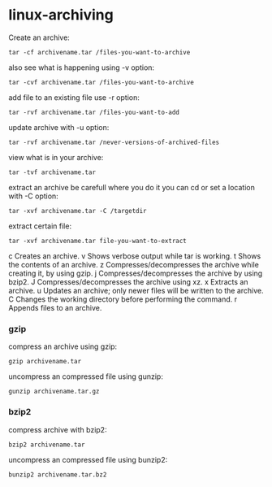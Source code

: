 # linux-archiving

Create an archive:

```
tar -cf archivename.tar /files-you-want-to-archive
```

also see what is happening using -v option:

```
tar -cvf archivename.tar /files-you-want-to-archive
```

add file to an existing file use -r option:

```
tar -rvf archivename.tar /files-you-want-to-add
```

update archive with -u option:

```
tar -rvf archivename.tar /never-versions-of-archived-files
```

view what is in your archive:

```
tar -tvf archivename.tar
```

extract an archive be carefull where you do it you can cd or set a location with -C option:

```
tar -xvf archivename.tar -C /targetdir
```

extract certain file:

```
tar -xvf archivename.tar file-you-want-to-extract
```

c Creates an archive.
v Shows verbose output while tar is working.
t Shows the contents of an archive.
z Compresses/decompresses the archive while creating it, by using gzip.
j Compresses/decompresses the archive by using bzip2.
J Compresses/decompresses the archive using xz.
x Extracts an archive.
u Updates an archive; only newer files will be written to the archive.
C Changes the working directory before performing the command.
r Appends files to an archive.


### gzip

compress an archive using gzip:

```
gzip archivename.tar
```

uncompress an compressed file using gunzip:

```
gunzip archivename.tar.gz
```

### bzip2

compress archive with bzip2:

```
bzip2 archivename.tar
```

uncompress an compressed file using bunzip2:

```
bunzip2 archivename.tar.bz2
```
